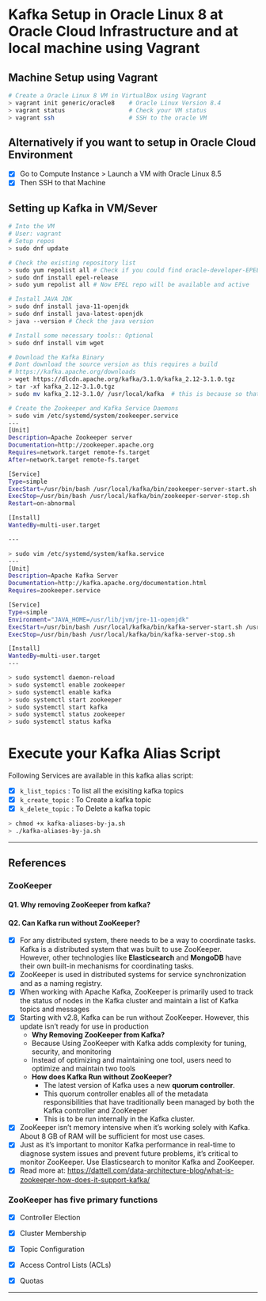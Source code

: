 # Kafka Setup in Oracle Linux 8 at Oracle Cloud Infrastructure and at local machine using Vagrant
## Machine Setup using Vagrant
```bash
# Create a Oracle Linux 8 VM in VirtualBox using Vagrant
> vagrant init generic/oracle8    # Oracle Linux Version 8.4
> vagrant status                  # Check your VM status
> vagrant ssh                     # SSH to the oracle VM
```

## Alternatively if you want to setup in Oracle Cloud Environment
- [x] Go to Compute Instance > Launch a VM with Oracle Linux 8.5
- [x] Then SSH to that Machine

## Setting up Kafka in VM/Sever
```bash
# Into the VM
# User: vagrant
# Setup repos
> sudo dnf update

# Check the existing repository list
> sudo yum repolist all # Check if you could find oracle-developer-EPEL repo. If no, then you have to install the EPEL repo
> sudo dnf install epel-release
> sudo yum repolist all # Now EPEL repo will be available and active

# Install JAVA JDK
> sudo dnf install java-11-openjdk
> sudo dnf install java-latest-openjdk
> java --version # Check the java version

# Install some necessary tools:: Optional
> sudo dnf install vim wget

# Download the Kafka Binary
# Dont download the source version as this requires a build
# https://kafka.apache.org/downloads
> wget https://dlcdn.apache.org/kafka/3.1.0/kafka_2.12-3.1.0.tgz
> tar -xf kafka_2.12-3.1.0.tgz
> sudo mv kafka_2.12-3.1.0/ /usr/local/kafka  # this is because so that you dont accidentally delete kafka

# Create the Zookeeper and Kafka Service Daemons
> sudo vim /etc/systemd/system/zookeeper.service
---
[Unit]
Description=Apache Zookeeper server
Documentation=http://zookeeper.apache.org
Requires=network.target remote-fs.target
After=network.target remote-fs.target

[Service]
Type=simple
ExecStart=/usr/bin/bash /usr/local/kafka/bin/zookeeper-server-start.sh /usr/local/kafka/config/zookeeper.properties
ExecStop=/usr/bin/bash /usr/local/kafka/bin/zookeeper-server-stop.sh
Restart=on-abnormal

[Install]
WantedBy=multi-user.target

---

> sudo vim /etc/systemd/system/kafka.service
---
[Unit]
Description=Apache Kafka Server
Documentation=http://kafka.apache.org/documentation.html
Requires=zookeeper.service

[Service]
Type=simple
Environment="JAVA_HOME=/usr/lib/jvm/jre-11-openjdk"
ExecStart=/usr/bin/bash /usr/local/kafka/bin/kafka-server-start.sh /usr/local/kafka/config/server.properties
ExecStop=/usr/bin/bash /usr/local/kafka/bin/kafka-server-stop.sh

[Install]
WantedBy=multi-user.target
---

> sudo systemctl daemon-reload
> sudo systemctl enable zookeeper
> sudo systemctl enable kafka
> sudo systemctl start zookeeper
> sudo systemctl start kafka
> sudo systemctl status zookeeper
> sudo systemctl status kafka
```

# Execute your Kafka Alias Script
Following Services are available in this kafka alias script:
- [x] `k_list_topics`  : To list all the exisiting kafka topics
- [x] `k_create_topic` : To Create a kafka topic
- [x] `k_delete_topic` : To Delete a kafka topic
```bash
> chmod +x kafka-aliases-by-ja.sh
> ./kafka-aliases-by-ja.sh
```


---
## References
### ZooKeeper
#### Q1. Why removing ZooKeeper from kafka?
#### Q2. Can Kafka run without ZooKeeper?
- [x] For any distributed system, there needs to be a way to coordinate tasks.  Kafka is a distributed system that was built to use ZooKeeper.  
However, other technologies like **Elasticsearch** and **MongoDB** have their own built-in mechanisms for coordinating tasks.
- [x] ZooKeeper is used in distributed systems for service synchronization and as a naming registry.  
- [x] When working with Apache Kafka, ZooKeeper is primarily used to track the status of nodes in the Kafka cluster and maintain a list of Kafka topics and messages
- [x] Starting with v2.8, Kafka can be run without ZooKeeper. However, this update isn’t ready for use in production
  - **Why Removing ZooKeeper from Kafka?**
  - Because Using ZooKeeper with Kafka adds complexity for tuning, security, and monitoring
  - Instead of optimizing and maintaining one tool, users need to optimize and maintain two tools
  - **How does Kafka Run without ZooKeeper?**
    - The latest version of Kafka uses a new **quorum controller**.  
    - This quorum controller enables all of the metadata responsibilities that have traditionally been managed by both the Kafka controller and ZooKeeper 
    - This is to be run internally in the Kafka cluster.
- [x] ZooKeeper isn’t memory intensive when it’s working solely with Kafka.  About 8 GB of RAM will be sufficient for most use cases.
- [x] Just as it’s important to monitor Kafka performance in real-time to diagnose system issues and prevent future problems, it’s critical to monitor ZooKeeper.
Use Elasticsearch to monitor Kafka and ZooKeeper. 
- [x] Read more at: https://dattell.com/data-architecture-blog/what-is-zookeeper-how-does-it-support-kafka/

### ZooKeeper has five primary functions
- [x] Controller Election
- [x] Cluster Membership
- [x] Topic Configuration
- [x] Access Control Lists (ACLs)
- [x] Quotas 


---
